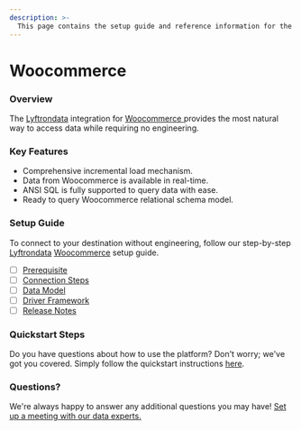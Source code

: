 ```yaml
---
description: >-
  This page contains the setup guide and reference information for the Woocommerce source connector.
---
```


# Woocommerce

### Overview

The [Lyftrondata](https://www.lyftrondata.com/) integration for [Woocommerce](https://www.lyftrondata.com/integration/woocommerce/)[ ](https://www.lyftrondata.com/integration/woocommerce/)provides the most natural way to access data while requiring no engineering.

### Key Features

* Comprehensive incremental load mechanism.
* Data from Woocommerce is available in real-time.&#x20;
* ANSI SQL is fully supported to query data with ease.
* Ready to query Woocommerce relational schema model.

### Setup Guide

To connect to your destination without engineering, follow our step-by-step [Lyftrondata](https://www.lyftrondata.com/)  [Woocommerce](https://www.lyftrondata.com/integration/woocommerce/) setup guide.

* [ ] [Prerequisite](../../commerce-analytics/woocommerce/prerequisite.md)
* [ ] [Connection Steps](../../commerce-analytics/woocommerce/connection-steps.md)
* [ ] [Data Model](../../commerce-analytics/woocommerce/data-model/)
* [ ] [Driver Framework](../../commerce-analytics/woocommerce/driver-framework/)
* [ ] [Release Notes](../../commerce-analytics/woocommerce/release-notes.md)

### Quickstart Steps

Do you have questions about how to use the platform? Don't worry; we've got you covered. Simply follow the quickstart instructions [here](../../../quickstart-steps.md).

### Questions? <a href="#questions" id="questions"></a>

We're always happy to answer any additional questions you may have! [Set up a meeting with our data experts.](https://www.lyftrondata.com/book-a-meeting/)

